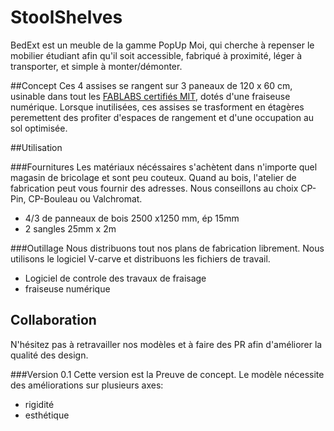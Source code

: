 # StoolShelves

BedExt est un meuble de la gamme PopUp Moi, qui cherche à repenser le mobilier étudiant afin qu'il soit accessible, fabriqué à proximité, léger à transporter, et simple à monter/démonter.

##Concept
Ces 4 assises se rangent sur 3 paneaux de 120 x 60 cm, usinable dans tout les [FABLABS certifiés MIT](http://fablabs.io/ ), dotés d'une fraiseuse numérique. Lorsque inutilisées, ces assises se trasforment en étagères peremettent des profiter d'espaces de rangement et d'une occupation au sol optimisée. 

##Utilisation

###Fournitures
Les matériaux nécéssaires s'achètent dans n'importe quel magasin de bricolage et sont peu couteux. Quand au bois, l'atelier de fabrication peut vous fournir des adresses. Nous conseillons au choix CP-Pin, CP-Bouleau ou Valchromat.
* 4/3 de panneaux de bois 2500 x1250 mm, ép 15mm
* 2 sangles 25mm x 2m

###Outillage
Nous distribuons tout nos plans de fabrication librement. Nous utilisons le logiciel V-carve et distribuons les fichiers de travail.
* Logiciel de controle des travaux de fraisage
* fraiseuse numérique

## Collaboration
N'hésitez pas à retravailler nos modèles et à faire des PR afin d'améliorer la qualité des design.

###Version 0.1
Cette version est la Preuve de concept. Le modèle nécessite des améliorations sur plusieurs axes:
* rigidité
* esthétique